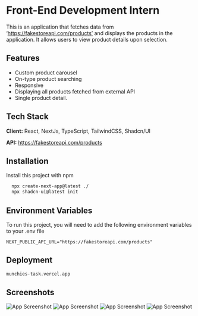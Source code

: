 # Front-End Development Intern

This is an application that fetches data from ‘https://fakestoreapi.com/products’ and displays the products in the application. It allows users to view product details upon selection.

## Features

- Custom product carousel
- On-type product searching
- Responsive
- Displaying all products fetched from external API
- Single product detail.

## Tech Stack

**Client:** React, NextJs, TypeScript, TailwindCSS, Shadcn/UI

**API:** https://fakestoreapi.com/products

## Installation

Install this project with npm

```bash
  npx create-next-app@latest ./
  npx shadcn-ui@latest init
```

## Environment Variables

To run this project, you will need to add the following environment variables to your .env file

`NEXT_PUBLIC_API_URL="https://fakestoreapi.com/products"`

## Deployment

```bash
munchies-task.vercel.app
```

## Screenshots

![App Screenshot](https://ibb.co/Dr0v4KP)
![App Screenshot](https://ibb.co/Smm3rXf)
![App Screenshot](https://ibb.co/VB1p7XD)
![App Screenshot](https://ibb.co/7jT08hV)
